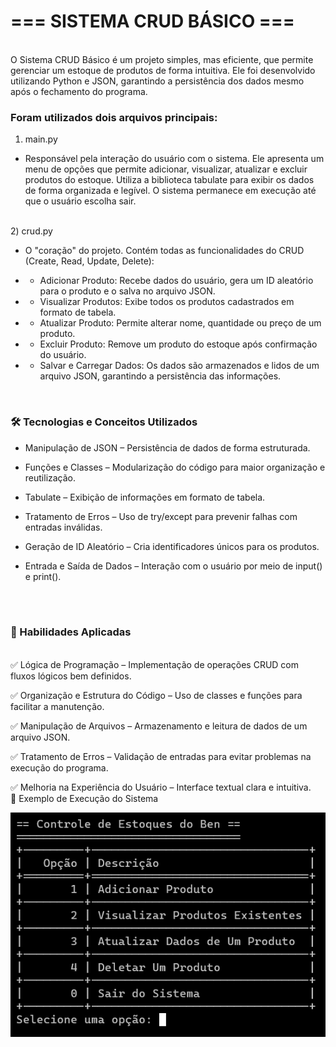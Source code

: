 <h1> === SISTEMA CRUD BÁSICO === </h1>
<br>
O Sistema CRUD Básico é um projeto simples, mas eficiente, que permite gerenciar um estoque de produtos de forma intuitiva. Ele foi desenvolvido utilizando Python e JSON, garantindo a persistência dos dados mesmo após o fechamento do programa.

<br>
<h3> Foram utilizados dois arquivos principais: </h3>

1) main.py

- Responsável pela interação do usuário com o sistema. Ele apresenta um menu de opções que permite adicionar, visualizar, atualizar e excluir produtos do estoque. Utiliza a biblioteca tabulate para exibir os dados de forma organizada e legível. O sistema permanece em execução até que o usuário escolha sair.

<br>
2) crud.py

- O "coração" do projeto. Contém todas as funcionalidades do CRUD (Create, Read, Update, Delete):

- - Adicionar Produto: Recebe dados do usuário, gera um ID aleatório para o produto e o salva no arquivo JSON.

- - Visualizar Produtos: Exibe todos os produtos cadastrados em formato de tabela.

- - Atualizar Produto: Permite alterar nome, quantidade ou preço de um produto.

- - Excluir Produto: Remove um produto do estoque após confirmação do usuário.

- - Salvar e Carregar Dados: Os dados são armazenados e lidos de um arquivo JSON, garantindo a persistência das informações.

<br>
<h3> 🛠 Tecnologias e Conceitos Utilizados </h3>

- Manipulação de JSON – Persistência de dados de forma estruturada.

- Funções e Classes – Modularização do código para maior organização e reutilização.

- Tabulate – Exibição de informações em formato de tabela.

- Tratamento de Erros – Uso de try/except para prevenir falhas com entradas inválidas.

- Geração de ID Aleatório – Cria identificadores únicos para os produtos.

- Entrada e Saída de Dados – Interação com o usuário por meio de input() e print().

<br><br>
<h3>🚀 Habilidades Aplicadas </h3>
<br>
✅ Lógica de Programação – Implementação de operações CRUD com fluxos lógicos bem definidos.

✅ Organização e Estrutura do Código – Uso de classes e funções para facilitar a manutenção.

✅ Manipulação de Arquivos – Armazenamento e leitura de dados de um arquivo JSON.

✅ Tratamento de Erros – Validação de entradas para evitar problemas na execução do programa.

✅ Melhoria na Experiência do Usuário – Interface textual clara e intuitiva.
<br>
📌 Exemplo de Execução do Sistema

![](./img/image.png)
